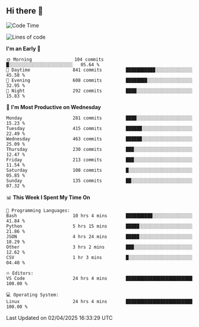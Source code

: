 ## Hi there 👋

<!--
**Wangmerlyn/Wangmerlyn** is a ✨ _special_ ✨ repository because its `README.md` (this file) appears on your GitHub profile.

Here are some ideas to get you started:

- 🔭 I’m currently working on ...
- 🌱 I’m currently learning ...
- 👯 I’m looking to collaborate on ...
- 🤔 I’m looking for help with ...
- 💬 Ask me about ...
- 📫 How to reach me: ...
- 😄 Pronouns: ...
- ⚡ Fun fact: ...
-->
<!--START_SECTION:waka-->
![Code Time](http://img.shields.io/badge/Code%20Time-152%20hrs%209%20mins-blue)

![Lines of code](https://img.shields.io/badge/From%20Hello%20World%20I%27ve%20Written-9.7%20million%20lines%20of%20code-blue)

**I'm an Early 🐤** 

```text
🌞 Morning                104 commits         █░░░░░░░░░░░░░░░░░░░░░░░░   05.64 % 
🌆 Daytime                841 commits         ███████████░░░░░░░░░░░░░░   45.58 % 
🌃 Evening                608 commits         ████████░░░░░░░░░░░░░░░░░   32.95 % 
🌙 Night                  292 commits         ████░░░░░░░░░░░░░░░░░░░░░   15.83 % 
```
📅 **I'm Most Productive on Wednesday** 

```text
Monday                   281 commits         ████░░░░░░░░░░░░░░░░░░░░░   15.23 % 
Tuesday                  415 commits         ██████░░░░░░░░░░░░░░░░░░░   22.49 % 
Wednesday                463 commits         ██████░░░░░░░░░░░░░░░░░░░   25.09 % 
Thursday                 230 commits         ███░░░░░░░░░░░░░░░░░░░░░░   12.47 % 
Friday                   213 commits         ███░░░░░░░░░░░░░░░░░░░░░░   11.54 % 
Saturday                 108 commits         █░░░░░░░░░░░░░░░░░░░░░░░░   05.85 % 
Sunday                   135 commits         ██░░░░░░░░░░░░░░░░░░░░░░░   07.32 % 
```


📊 **This Week I Spent My Time On** 

```text
💬 Programming Languages: 
Bash                     10 hrs 4 mins       ██████████░░░░░░░░░░░░░░░   41.84 % 
Python                   5 hrs 15 mins       █████░░░░░░░░░░░░░░░░░░░░   21.86 % 
JSON                     4 hrs 24 mins       █████░░░░░░░░░░░░░░░░░░░░   18.29 % 
Other                    3 hrs 2 mins        ███░░░░░░░░░░░░░░░░░░░░░░   12.62 % 
CSV                      1 hr 3 mins         █░░░░░░░░░░░░░░░░░░░░░░░░   04.40 % 

🔥 Editors: 
VS Code                  24 hrs 4 mins       █████████████████████████   100.00 % 

💻 Operating System: 
Linux                    24 hrs 4 mins       █████████████████████████   100.00 % 
```


 Last Updated on 02/04/2025 16:33:29 UTC
<!--END_SECTION:waka-->
